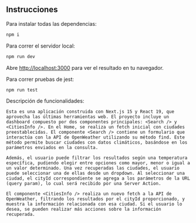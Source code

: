 ## Instrucciones

Para instalar todas las dependencias:

```bash
npm i
```

Para correr el servidor local:

```bash
npm run dev
```

Abre [http://localhost:3000](http://localhost:3000) para ver el resultado en tu navegador.

Para correr pruebas de jest:

```bash
npm run test
```

Descripción de funcionalidades:

```
Esta es una aplicación construida con Next.js 15 y React 19, que aprovecha las últimas herramientas web. El proyecto incluye un dashboard compuesto por dos componentes principales: <Search /> y <CitiesInfo />. En el Home, se realiza un fetch inicial con ciudades preestablecidas. El componente <Search /> contiene un formulario que interactúa con la API de OpenWeather utilizando su método find. Este método permite buscar ciudades con datos climáticos, basándose en los parámetros enviados en la consulta.

Además, el usuario puede filtrar los resultados según una temperatura específica, pudiendo elegir entre opciones como mayor, menor o igual a un valor determinado. Una vez recuperadas las ciudades, el usuario puede seleccionar una de ellas desde un dropdown. Al seleccionar una ciudad, el cityId correspondiente se agrega a los parámetros de la URL (query param), lo cual será recibido por una Server Action.

El componente <CitiesInfo /> realiza un nuevo fetch a la API de OpenWeather, filtrando los resultados por el cityId proporcionado, y muestra la información relacionada con esa ciudad. Si el usuario lo desea, se pueden realizar más acciones sobre la información recuperada.
```

